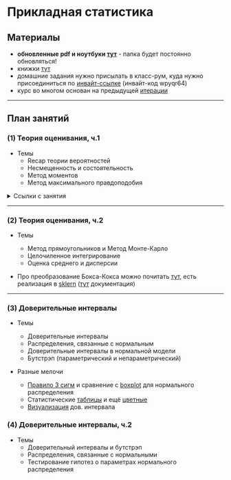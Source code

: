 # Прикладная статистика

## Материалы
- **обновленные pdf и ноутбуки [тут](https://drive.google.com/drive/folders/16j9iEUCET_xU7ZCGCpk2g9j3MAHODxPO?usp=sharing)** -  папка будет постоянно обновляться!
- книжки [тут](https://drive.google.com/open?id=16POMhfOKoJ2yOn0FvBvgK79FrhwV3fXL&authuser=allen.ilya%40gmail.com&usp=drive_fs)
- домашние задания нужно присылать в класс-рум, куда нужно присоединиться по [инвайт-ссылке](https://classroom.google.com/c/NDA4MzM3Nzk3MjQ2?cjc=wpyqr64) (инвайт-код wpyqr64)
- курс во многом основан на предыдущей [итерации](http://iosipoi.com/teaching/applied-statistics-3/)

---

## План занятий
### (1) Теория оценивания, ч.1
- Темы
	- Recap теории вероятностей
	- Несмещенность и состоятельность
	- Метод моментов
	- Метод максимального правдоподобия

<details>
	<summary> Ссылки с занятия</summary>

- Про начальный и центральный момент можно посмотреть:
	- В русской ([here](https://ru.wikipedia.org/wiki/%D0%9C%D0%BE%D0%BC%D0%B5%D0%BD%D1%82%D1%8B_%D1%81%D0%BB%D1%83%D1%87%D0%B0%D0%B9%D0%BD%D0%BE%D0%B9_%D0%B2%D0%B5%D0%BB%D0%B8%D1%87%D0%B8%D0%BD%D1%8B)) вики есть четкий пример, когда какой момент нужен и что показывает
	- В английской ([here](https://en.wikipedia.org/wiki/Moment_(mathematics))) есть похожая таблица
	- В статье про центральный ([here](https://en.wikipedia.org/wiki/Central_moment)) есть пара трюков для подсчетов (если вдруг интересно)


	
	

	
- Про эти 2 момента, думаю, все всё знают
	- 1 - Мат. ожидание / [Expectation](https://en.wikipedia.org/wiki/Expected_value) - 1ый начальный
	- 2 - Дисперсия / [variance](https://en.wikipedia.org/wiki/Variance) - 2ой центральный
- Про эти 2 можно почитать и посмотреть картинки
	- 3 - Асимметрия / скошенность влево-вправо / [Skewness](https://en.wikipedia.org/wiki/Skewness) - считается через 3ий начальный
	
	
	- 4 - Эксцесс / островершинность / [Kurtosis](https://en.wikipedia.org/wiki/Kurtosis) - считается через 4ый начальный

- Интерактивные картинки с занятия
	- [Тут](https://seeing-theory.brown.edu/basic-probability/index.html#section2) демонстрация ЗБЧ
	- [Тут](https://seeing-theory.brown.edu/probability-distributions/index.html#section2) визуализация функций плотности и распределения
	- Вообще рекомендую [все](https://seeing-theory.brown.edu/index.html#secondPage) главы на сайты полистать, там много интересных визуализаций из тер.вера и статистики
</details>
	

---

### (2) Теория оценивания, ч.2
- Темы
	- Метод прямоугольников и Метод Монте-Карло
	- Целочиленное интегрирование
	- Оценка среднего и дисперсии

- Про преобразование Бокса-Кокса можно почитать [тут](http://www.machinelearning.ru/wiki/index.php?title=%D0%9C%D0%B5%D1%82%D0%BE%D0%B4_%D0%91%D0%BE%D0%BA%D1%81%D0%B0-%D0%9A%D0%BE%D0%BA%D1%81%D0%B0), есть реализация в [sklern](https://scikit-learn.org/stable/modules/preprocessing.html#mapping-to-a-gaussian-distribution) ([тут](https://scikit-learn.org/stable/modules/generated/sklearn.preprocessing.power_transform.html) документация)


---

### (3) Доверительные интервалы
- Темы
	- Доверительные интервалы
	- Распределения, связанные с нормальным
	- Доверительные интервалы в нормальной модели
	- Бутстрэп (параметрический и непараметрический)

- Разные мелочи
	- [Правило 3 сигм](https://miro.medium.com/max/1400/1*IZ2II2HYKeoMrdLU5jW6Dw.png) и сравнение с [boxplot](https://i.stack.imgur.com/lZ61D.png) для нормального распределения
	- Статистические [таблицы](https://github.com/bdemeshev/pr201/raw/master/stat_tables/e2_pro_tables.pdf) и ещё [цветные](http://www.stat.purdue.edu/~jtroisi/STAT350Spring2015/tables/)
	- [Визуализация](https://seeing-theory.brown.edu/frequentist-inference/index.html#section2) дов. интервала

### (4) Доверительные интервалы, ч.2
- Темы
	- Доверительный интервалы и бутстрэп
	- Распределения, связанные с нормальными
	- Тестирование гипотез о параметрах нормального распределения

